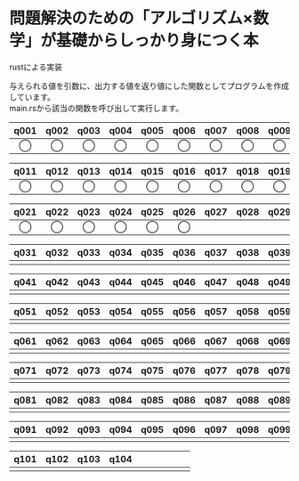 # 問題解決のための「アルゴリズム×数学」が基礎からしっかり身につく本

rustによる実装

与えられる値を引数に、出力する値を返り値にした関数としてプログラムを作成しています。  
main.rsから該当の関数を呼び出して実行します。

|q001|q002|q003|q004|q005|q006|q007|q008|q009|q010|
|:--:|:--:|:--:|:--:|:--:|:--:|:--:|:--:|:--:|:--:|
|◯|◯|◯|◯|◯|◯|◯|◯|◯|◯|

|q011|q012|q013|q014|q015|q016|q017|q018|q019|q020|
|:--:|:--:|:--:|:--:|:--:|:--:|:--:|:--:|:--:|:--:|
|◯|◯|◯|◯|◯|◯|◯|◯|◯|◯|

|q021|q022|q023|q024|q025|q026|q027|q028|q029|q030|
|:--:|:--:|:--:|:--:|:--:|:--:|:--:|:--:|:--:|:--:|
|◯|◯|◯|◯|◯|◯|||||

|q031|q032|q033|q034|q035|q036|q037|q038|q039|q040|
|:--:|:--:|:--:|:--:|:--:|:--:|:--:|:--:|:--:|:--:|
|||||||||||

|q041|q042|q043|q044|q045|q046|q047|q048|q049|q050|
|:--:|:--:|:--:|:--:|:--:|:--:|:--:|:--:|:--:|:--:|
|||||||||||

|q051|q052|q053|q054|q055|q056|q057|q058|q059|q060|
|:--:|:--:|:--:|:--:|:--:|:--:|:--:|:--:|:--:|:--:|
|||||||||||

|q061|q062|q063|q064|q065|q066|q067|q068|q069|q070|
|:--:|:--:|:--:|:--:|:--:|:--:|:--:|:--:|:--:|:--:|
|||||||||||

|q071|q072|q073|q074|q075|q076|q077|q078|q079|q080|
|:--:|:--:|:--:|:--:|:--:|:--:|:--:|:--:|:--:|:--:|
|||||||||||

|q081|q082|q083|q084|q085|q086|q087|q088|q089|q090|
|:--:|:--:|:--:|:--:|:--:|:--:|:--:|:--:|:--:|:--:|
|||||||||||

|q091|q092|q093|q094|q095|q096|q097|q098|q099|q100|
|:--:|:--:|:--:|:--:|:--:|:--:|:--:|:--:|:--:|:--:|
|||||||||||

|q101|q102|q103|q104|||||||
|:--:|:--:|:--:|:--:|:--:|:--:|:--:|:--:|:--:|:--:|
|||||||||||
